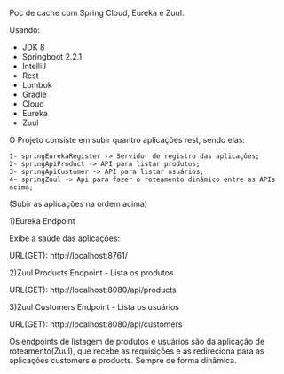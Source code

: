 Poc de cache com Spring Cloud, Eureka e Zuul.

Usando:

* JDK 8
* Springboot 2.2.1
* IntelliJ
* Rest
* Lombok
* Gradle
* Cloud
* Eureka
* Zuul


O Projeto consiste em subir quantro aplicações rest, sendo elas:
```
1- springEurekaRegister -> Servidor de registro das aplicações;
2- springApiProduct -> API para listar produtos;
3- springApiCustomer -> API para listar usuários;
4- springZuul -> Api para fazer o roteamento dinâmico entre as APIs acima;
```
(Subir as aplicações na ordem acima)


<p>1)Eureka Endpoint</p>
Exibe a saúde das aplicações:

URL(GET): http://localhost:8761/


<p>2)Zuul Products Endpoint - Lista os produtos</p>

URL(GET): http://localhost:8080/api/products

<p>3)Zuul Customers Endpoint - Lista os usuários</p>

URL(GET): http://localhost:8080/api/customers


Os endpoints de listagem de produtos e usuários são da aplicação de roteamento(Zuul), que recebe as requisições e as
redireciona para as aplicações customers e products. Sempre de forma dinâmica.
